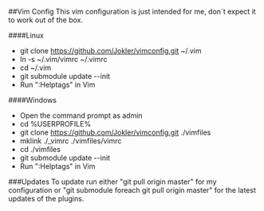 ##Vim Config
This vim configuration is just intended for me, don´t expect it to work out of the box.

####Linux
* git clone https://github.com/Jokler/vimconfig.git ~/.vim
* ln -s ~/.vim/vimrc ~/.vimrc
* cd ~/.vim
* git submodule update --init
* Run ":Helptags" in Vim

####Windows
* Open the command prompt as admin
* cd %USERPROFILE%
* git clone https://github.com/Jokler/vimconfig.git ./vimfiles
* mklink ./_vimrc ./vimfiles/vimrc
* cd ./vimfiles
* git submodule update --init
* Run ":Helptags" in Vim

###Updates
To update run either 
"git pull origin master" for my configuration or 
"git submodule foreach git pull origin master" for the latest updates of the plugins.
